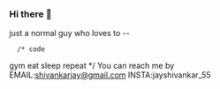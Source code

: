 ### Hi there 👋
just a normal guy who loves to --

      /* code 
gym
eat 
sleep 
repeat */
               You can reach me by 
EMAIL:shivankarjay@gmail.com
   INSTA:jayshivankar_55
